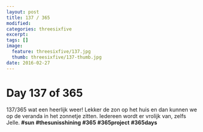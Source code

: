 ```yaml
---
layout: post
title: 137 / 365
modified:
categories: threesixfive
excerpt:
tags: []
image:
  feature: threesixfive/137.jpg
  thumb: threesixfive/137-thumb.jpg
date: 2016-02-27
---
```


# Day 137 of 365

137/365 wat een heerlijk weer! Lekker de zon op het huis en dan kunnen we op de veranda in het zonnetje zitten. Iedereen wordt er vrolijk van, zelfs Jelle. **\#sun** **\#thesunisshining** **\#365** **\#365project** **\#365days**

